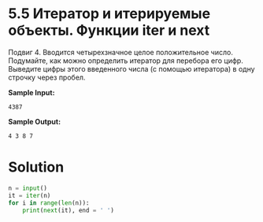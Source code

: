# 5.5 Итератор и итерируемые объекты. Функции iter и next

Подвиг 4. Вводится четырехзначное целое положительное число. Подумайте, как можно определить итератор для перебора его
цифр. Выведите цифры этого введенного числа (с помощью итератора) в одну строчку через пробел.

**Sample Input:**

```
4387
```

**Sample Output:**

```
4 3 8 7
```

# Solution

```python
n = input()
it = iter(n)
for i in range(len(n)):
    print(next(it), end = ' ')
```